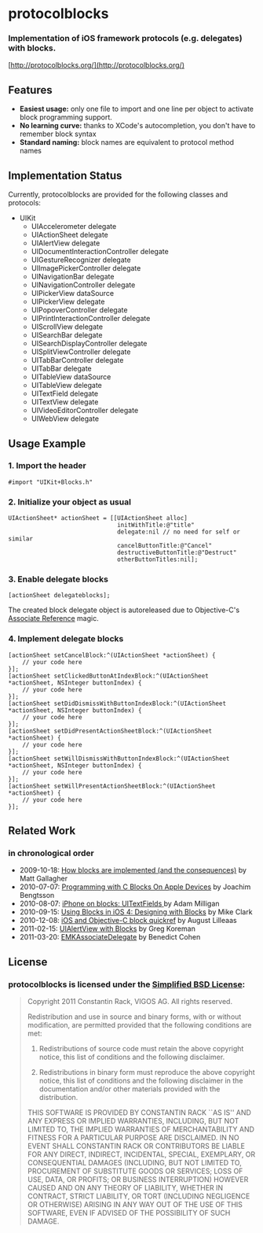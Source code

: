 # protocolblocks

### Implementation of iOS framework protocols (e.g. delegates) with blocks.
[http://protocolblocks.org/](http://protocolblocks.org/)

## Features

* **Easiest usage:**
  only one file to import and one line per object to activate block programming support.
* **No learning curve:**
  thanks to XCode's autocompletion, you don't have to remember block syntax
* **Standard naming:**
  block names are equivalent to protocol method names

## Implementation Status

Currently, protocolblocks are provided for the following classes and protocols:

* UIKit
  * UIAccelerometer delegate
  * UIActionSheet delegate
  * UIAlertView delegate
  * UIDocumentInteractionController delegate
  * UIGestureRecognizer delegate
  * UIImagePickerController delegate
  * UINavigationBar delegate
  * UINavigationController delegate
  * UIPickerView dataSource
  * UIPickerView delegate
  * UIPopoverController delegate
  * UIPrintInteractionController delegate
  * UIScrollView delegate
  * UISearchBar delegate
  * UISearchDisplayController delegate
  * UISplitViewController delegate
  * UITabBarController delegate
  * UITabBar delegate
  * UITableView dataSource
  * UITableView delegate
  * UITextField delegate
  * UITextView delegate
  * UIVideoEditorController delegate
  * UIWebView delegate

## Usage Example

### 1. Import the header

    #import "UIKit+Blocks.h"

### 2. Initialize your object as usual

    UIActionSheet* actionSheet = [[UIActionSheet alloc]
                                   initWithTitle:@"title"
                                   delegate:nil // no need for self or similar
                                   cancelButtonTitle:@"Cancel"
                                   destructiveButtonTitle:@"Destruct"
                                   otherButtonTitles:nil];

### 3. Enable delegate blocks

    [actionSheet delegateblocks];

The created block delegate object is autoreleased due to Objective-C's [Associate Reference](http://developer.apple.com/library/mac/#documentation/Cocoa/Conceptual/ObjectiveC/Chapters/ocAssociativeReferences.html) magic.

### 4. Implement delegate blocks

    [actionSheet setCancelBlock:^(UIActionSheet *actionSheet) {
        // your code here
    }];
    [actionSheet setClickedButtonAtIndexBlock:^(UIActionSheet *actionSheet, NSInteger buttonIndex) {
        // your code here
    }];
    [actionSheet setDidDismissWithButtonIndexBlock:^(UIActionSheet *actionSheet, NSInteger buttonIndex) {
        // your code here
    }];
    [actionSheet setDidPresentActionSheetBlock:^(UIActionSheet *actionSheet) {
        // your code here
    }];
    [actionSheet setWillDismissWithButtonIndexBlock:^(UIActionSheet *actionSheet, NSInteger buttonIndex) {
        // your code here
    }];
    [actionSheet setWillPresentActionSheetBlock:^(UIActionSheet *actionSheet) {
        // your code here
    }];

## Related Work
### in chronological order

* 2009-10-18: [How blocks are implemented (and the consequences)](http://cocoawithlove.com/2009/10/how-blocks-are-implemented-and.html) by Matt Gallagher
* 2010-07-07: [Programming with C Blocks On Apple Devices](http://thirdcog.eu/pwcblocks/) by Joachim Bengtsson
* 2010-08-07: [iPhone on blocks: UITextFields ](http://pivotallabs.com/users/amilligan/blog/articles/1353-iphone-on-blocks-uitextfields) by Adam Milligan
* 2010-09-15: [Using Blocks in iOS 4: Designing with Blocks](http://pragmaticstudio.com/blog/2010/9/15/ios4-blocks-2) by Mike Clark
* 2010-12-08: [iOS and Objective-C block quickref](http://augustl.com/blog/2010/ios_and_objective_c_block_quickref) by August Lilleaas
* 2011-02-15: [UIAlertView with Blocks](http://gkoreman.com/blog/2011/02/15/uialertview-with-blocks/) by Greg Koreman 
* 2011-03-20: [EMKAssociateDelegate](http://benedictcohen.co.uk/blog/archives/189) by Benedict Cohen

## License
### protocolblocks is licensed under the [Simplified BSD License](https://secure.wikimedia.org/wikipedia/en/wiki/BSD_licenses):

> Copyright 2011 Constantin Rack, VIGOS AG. All rights reserved.
> 
> Redistribution and use in source and binary forms, with or without modification, are
> permitted provided that the following conditions are met:
>
>   1. Redistributions of source code must retain the above copyright notice, this list of
>      conditions and the following disclaimer.
>
>   2. Redistributions in binary form must reproduce the above copyright notice, this list
>      of conditions and the following disclaimer in the documentation and/or other materials
>      provided with the distribution.
>
> THIS SOFTWARE IS PROVIDED BY CONSTANTIN RACK ``AS IS'' AND ANY EXPRESS OR IMPLIED
> WARRANTIES, INCLUDING, BUT NOT LIMITED TO, THE IMPLIED WARRANTIES OF MERCHANTABILITY AND
> FITNESS FOR A PARTICULAR PURPOSE ARE DISCLAIMED. IN NO EVENT SHALL CONSTANTIN RACK OR
> CONTRIBUTORS BE LIABLE FOR ANY DIRECT, INDIRECT, INCIDENTAL, SPECIAL, EXEMPLARY, OR
> CONSEQUENTIAL DAMAGES (INCLUDING, BUT NOT LIMITED TO, PROCUREMENT OF SUBSTITUTE GOODS OR
> SERVICES; LOSS OF USE, DATA, OR PROFITS; OR BUSINESS INTERRUPTION) HOWEVER CAUSED AND ON
> ANY THEORY OF LIABILITY, WHETHER IN CONTRACT, STRICT LIABILITY, OR TORT (INCLUDING
> NEGLIGENCE OR OTHERWISE) ARISING IN ANY WAY OUT OF THE USE OF THIS SOFTWARE, EVEN IF
> ADVISED OF THE POSSIBILITY OF SUCH DAMAGE.
